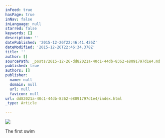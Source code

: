 ```yaml
---
inFeed: true
hasPage: true
inNav: false
inLanguage: null
starred: false
keywords: []
description: ''
datePublished: '2015-12-26T22:46:41.426Z'
dateModified: '2015-12-26T22:46:34.378Z'
title: ''
author: []
sourcePath: _posts/2015-12-26-dd82021a-40c1-44db-8362-e8091797d1e4.md
published: true
authors: []
publisher:
  name: null
  domain: null
  url: null
  favicon: null
url: dd82021a-40c1-44db-8362-e8091797d1e4/index.html
_type: Article

---
```

![](https://the-grid-user-content.s3-us-west-2.amazonaws.com/4f6f1fbe-cc68-4df4-9d45-72ef350ee8a8.JPG)

The first swim